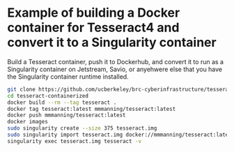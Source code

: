 # Example of building a Docker container for Tesseract4 and convert it to a Singularity container


Build a Tesseract container, push it to Dockerhub, and convert it 
to run as a Singularity container on Jetstream, Savio, or anyehwere
else that you have the Singularity container runtime installed.

```bash
git clone https://github.com/ucberkeley/brc-cyberinfrastructure/tesseract-containerized
cd tesseract-containerized
docker build --rm --tag tesseract .
docker tag tesseract:latest mmmanning/tesseract:latest
docker push mmmanning/tesseract:latest
docker images
sudo singularity create --size 375 tesseract.img
sudo singularity import tesseract.img docker://mmmanning/tesseract:latest
singularity exec tesseract.img tesseract -v
```
